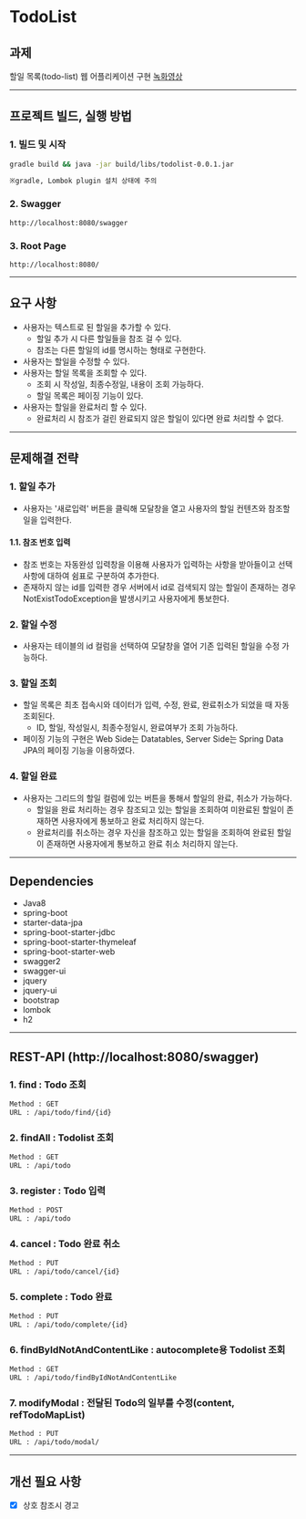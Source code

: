 # TodoList

## 과제

할일 목록(todo-list) 웹 어플리케이션 구현
[녹화영상](https://www.useloom.com/share/ce749126190b4ab59d463c79df7fc1a4 "녹화영상")
<!--녹화영상 수정-->

---

## 프로젝트 빌드, 실행 방법

### 1. 빌드 및 시작

```sh
gradle build && java -jar build/libs/todolist-0.0.1.jar

※gradle, Lombok plugin 설치 상태에 주의
```

### 2. Swagger

```http
http://localhost:8080/swagger
```

### 3. Root Page

```http
http://localhost:8080/
```

---

## 요구 사항

* 사용자는 텍스트로 된 할일을 추가할 수 있다.
  * 할일 추가 시 다른 할일들을 참조 걸 수 있다.
  * 참조는 다른 할일의 id를 명시하는 형태로 구현한다.
* 사용자는 할일을 수정할 수 있다.
* 사용자는 할일 목록을 조회할 수 있다.
  * 조회 시 작성일, 최종수정일, 내용이 조회 가능하다.
  * 할일 목록은 페이징 기능이 있다.
* 사용자는 할일을 완료처리 할 수 있다.
  * 완료처리 시 참조가 걸린 완료되지 않은 할일이 있다면 완료 처리할 수 없다.

---

## 문제해결 전략

### 1. 할일 추가

* 사용자는 '새로입력' 버튼을 클릭해 모달창을 열고 사용자의 할일 컨텐츠와 참조할 일을 입력한다. 
  
#### 1.1. 참조 번호 입력

* 참조 번호는 자동완성 입력창을 이용해 사용자가 입력하는 사항을 받아들이고 선택사항에 대하여 쉼표로 구분하여 추가한다. 
* 존재하지 않는 id를 입력한 경우 서버에서 id로 검색되지 않는 할일이 존재하는 경우 NotExistTodoException을 발생시키고 사용자에게 통보한다.

### 2. 할일 수정

* 사용자는 테이블의 id 컬럼을 선택하여 모달창을 열어 기존 입력된 할일을 수정 가능하다.

### 3. 할일 조회

* 할일 목록은 최초 접속시와 데이터가 입력, 수정, 완료, 완료취소가 되었을 때 자동 조회된다. 
  * ID, 할일, 작성일시, 최종수정일시, 완료여부가 조회 가능하다.
* 페이징 기능의 구현은 Web Side는 Datatables, Server Side는 Spring Data JPA의 페이징 기능을 이용하였다.

### 4. 할일 완료

* 사용자는 그리드의 할일 컬럼에 있는 버튼을 통해서 할일의 완료, 취소가 가능하다.
  * 할일을 완료 처리하는 경우 참조되고 있는 할일을 조회하여 미완료된 할일이 존재하면 사용자에게 통보하고 완료 처리하지 않는다.
  * 완료처리를 취소하는 경우 자신을 참조하고 있는 할일을 조회하여 완료된 할일이 존재하면 사용자에게 통보하고 완료 취소 처리하지 않는다.

---

## Dependencies

* Java8
* spring-boot
* starter-data-jpa
* spring-boot-starter-jdbc
* spring-boot-starter-thymeleaf
* spring-boot-starter-web
* swagger2
* swagger-ui
* jquery
* jquery-ui
* bootstrap
* lombok
* h2

---

## REST-API (http://localhost:8080/swagger)

### 1. find : Todo 조회

```txt
Method : GET 
URL : /api/todo/find/{id}
```

### 2. findAll : Todolist 조회

```txt
Method : GET 
URL : /api/todo
```

### 3. register : Todo 입력

```txt
Method : POST
URL : /api/todo
```

### 4. cancel : Todo 완료 취소

```txt
Method : PUT
URL : /api/todo/cancel/{id}
```

### 5. complete : Todo 완료

```txt
Method : PUT
URL : /api/todo/complete/{id}
```

### 6. findByIdNotAndContentLike : autocomplete용 Todolist 조회

```txt
Method : GET
URL : /api/todo/findByIdNotAndContentLike
```

### 7. modifyModal : 전달된 Todo의 일부를 수정(content, refTodoMapList)

```txt
Method : PUT
URL : /api/todo/modal/
```

---

## 개선 필요 사항

- [X] 상호 참조시 경고
